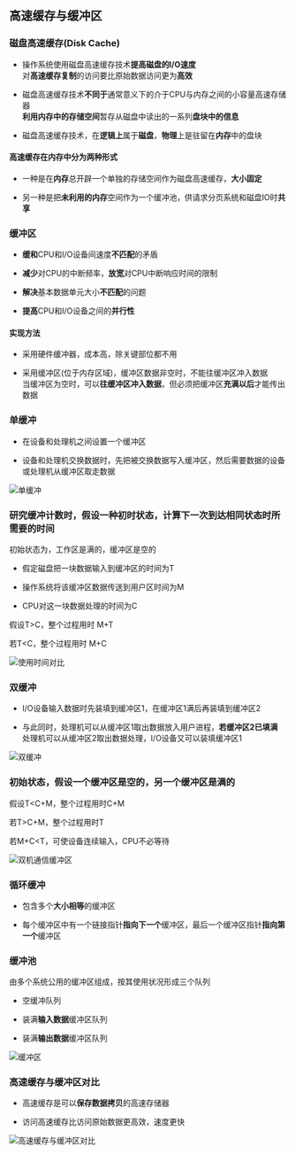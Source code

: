 ## 高速缓存与缓冲区

### 磁盘高速缓存(Disk Cache)

- 操作系统使用磁盘高速缓存技术**提高磁盘的I/O速度**
</br>对**高速缓存复制**的访问要比原始数据访问更为**高效**

- 磁盘高速缓存技术**不同于**通常意义下的介于CPU与内存之间的小容量高速存储器
</br>**利用内存中的存储空间**暂存从磁盘中读出的一系列**盘块中的信息**

- 磁盘高速缓存技术，在**逻辑上**属于**磁盘**，**物理**上是驻留在**内存**中的盘块

#### 高速缓存在内存中分为两种形式

- 一种是在**内存**总开辟一个单独的存储空间作为磁盘高速缓存，**大小固定**

- 另一种是把**未利用的内存**空间作为一个缓冲池，供请求分页系统和磁盘IO时**共享**

### 缓冲区

- **缓和**CPU和I/O设备间速度**不匹配**的矛盾

- **减少**对CPU的中断频率，**放宽**对CPU中断响应时间的限制

- **解决**基本数据单元大小**不匹配**的问题

- **提高**CPU和I/O设备之间的**并行性**

#### 实现方法

- 采用硬件缓冲器，成本高，除关键部位都不用

- 采用缓冲区(位于内存区域)，缓冲区数据非空时，不能往缓冲区冲入数据
</br>当缓冲区为空时，可以**往缓冲区冲入数据**，但必须把缓冲区**充满以后**才能传出数据

### 单缓冲

- 在设备和处理机之间设置一个缓冲区

- 设备和处理机交换数据时，先把被交换数据写入缓冲区，然后需要数据的设备或处理机从缓冲区取走数据

![单缓冲](https://github.com/YC-L/Postgraduate-examination/blob/Operating-System/imgs/%E5%8D%95%E7%BC%93%E5%86%B2.png "单缓冲")

### 研究缓冲计数时，假设一种初时状态，计算下一次到达相同状态时所需要的时间

初始状态为，工作区是满的，缓冲区是空的

- 假定磁盘把一块数据输入到缓冲区的时间为T

- 操作系统将该缓冲区数据传送到用户区时间为M

- CPU对这一块数据处理的时间为C

假设T>C，整个过程用时 M+T

若T<C，整个过程用时 M+C

![使用时间对比](https://github.com/YC-L/Postgraduate-examination/blob/Operating-System/imgs/%E5%8D%95%E7%BC%93%E5%86%B2%E4%BD%BF%E7%94%A8%E6%97%B6%E9%97%B4%E5%AF%B9%E6%AF%94.png "使用时间对比")

### 双缓冲

- I/O设备输入数据时先装填到缓冲区1，在缓冲区1满后再装填到缓冲区2

- 与此同时，处理机可以从缓冲区1取出数据放入用户进程，**若缓冲区2已填满**
</br>处理机可以从缓冲区2取出数据处理，I/O设备又可以装填缓冲区1

![双缓冲](https://github.com/YC-L/Postgraduate-examination/blob/Operating-System/imgs/Double-buffer.png)

### 初始状态，假设一个缓冲区是空的，另一个缓冲区是满的

假设T<C+M，整个过程用时C+M

若T>C+M，整个过程用时T

若M+C<T，可使设备连续输入，CPU不必等待

![双机通信缓冲区](https://github.com/YC-L/Postgraduate-examination/blob/Operating-System/imgs/%E5%8F%8C%E6%9C%BA%E9%80%9A%E4%BF%A1%E7%BC%93%E5%86%B2%E5%8C%BA.png "双机通信缓冲区")

### 循环缓冲

- 包含多个**大小相等**的缓冲区

- 每个缓冲区中有一个链接指针**指向下一个**缓冲区，最后一个缓冲区指针**指向第一个**缓冲区

### 缓冲池

由多个系统公用的缓冲区组成，按其使用状况形成三个队列

- 空缓冲队列

- 装满**输入数据**缓冲区队列

- 装满**输出数据**缓冲区队列

![缓冲区](https://github.com/YC-L/Postgraduate-examination/blob/Operating-System/imgs/%E7%BC%93%E5%86%B2%E5%8C%BA.png "缓冲区")

### 高速缓存与缓冲区对比

- 高速缓存是可以**保存数据拷贝**的高速存储器

- 访问高速缓存比访问原始数据更高效，速度更快

![高速缓存与缓冲区对比](https://github.com/YC-L/Postgraduate-examination/blob/Operating-System/imgs/difference-between-cache&buffer.png)











